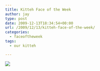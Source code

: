 ```yaml
---
title: Kitteh Face of the Week
author: jay
type: post
date: 2009-12-13T18:34:54+00:00
url: /2009/12/13/kitteh-face-of-the-week/
categories:
  - faceoftheweek
tags:
  - our kitteh

---
```

![][1]

 [1]: https://photos.smugmug.com/Pets/Elinor/DSC8042/739641893_LrFtH-M.jpg